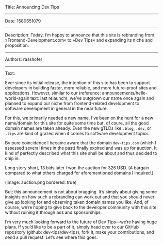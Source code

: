 Title: Announcing Dev Tips

-----

Date: 1580651079

-----

Description: Today, I’m happy to announce that this site is rebranding from »Frontend-Development.com« to »Dev Tips« and expanding its niche and proposition.

-----

Authors: rasshofer

-----

Text:

Ever since its initial release, the intention of this site has been to support developers in building faster, more reliable, and more future-proof sites and applications. However, similar to our (reference: announcements/hello-world-again text: last relaunch), we’ve outgrown our name once again and planned to expand our niche from frontend-related development to software development in general in the near future.

For this, we primarily needed a new name. I’ve been on the hunt for a new name/domain for this site for quite some time but, of coure, all the good domain names are taken already. Even the new gTLDs like `.blog`, `.dev`, or `.tips` are kind of grazed when it comes to software development topics.

By pure coincidence I became aware that the domain `dev-tips.com` (which I assessed several times in the past) finally expired and was up for auction. It kind of perfectly described what this site shall be about and thus decided to chip in.

Long story short, 13 bids later I won the auction for 326 USD. (A bargain compared to what others charged for aforementioned domains I inquired.)

(image: auction.png bordered: true)

But: this announcement is not about bragging. It’s simply about giving some insights on how such a rebranding can work out and that you should never give up looking for and observing taken domain names you like. And, of course, we’re hoping to give back to the developer community with this site without ruining it through ads and sponsorships.

I’m very much looking forward to the future of Dev Tips—we’re having huge plans. If you’d like to be a part of it, simply head over to our GitHub repository (github: dev-tips/dev-tips), fork it, make your contributions, and send a pull request. Let’s see where this goes.
